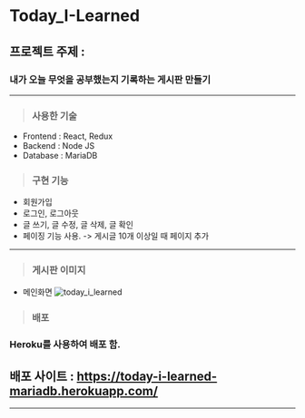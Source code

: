 # **Today_I-Learned**

## 프로젝트 주제 :

### 내가 오늘 무엇을 공부했는지 기록하는 게시판 만들기

---

> ### 사용한 기술

- Frontend : React, Redux
- Backend : Node JS
- Database : MariaDB

> ### 구현 기능

- 회원가입
- 로그인, 로그아웃
- 글 쓰기, 글 수정, 글 삭제, 글 확인
- 페이징 기능 사용. -> 게시글 10개 이상일 때 페이지 추가

---

> ### 게시판 이미지

- 메인화면
![today_i_learned](https://user-images.githubusercontent.com/67590061/131098362-1c50f582-fb64-4603-a289-7ff61a9c5767.png)

> ### 배포
### Heroku를 사용하여 배포 함.
## 배포 사이트 : https://today-i-learned-mariadb.herokuapp.com/
---
